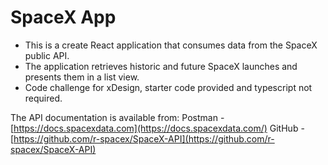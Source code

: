 # SpaceX App

- This is a create React application that consumes data from the SpaceX public API.
- The application retrieves historic and future SpaceX launches and presents them in a list view.
- Code challenge for xDesign, starter code provided and typescript not required.

The API documentation is available from:
Postman - [https://docs.spacexdata.com](https://docs.spacexdata.com/)
GitHub - [https://github.com/r-spacex/SpaceX-API](https://github.com/r-spacex/SpaceX-API)
